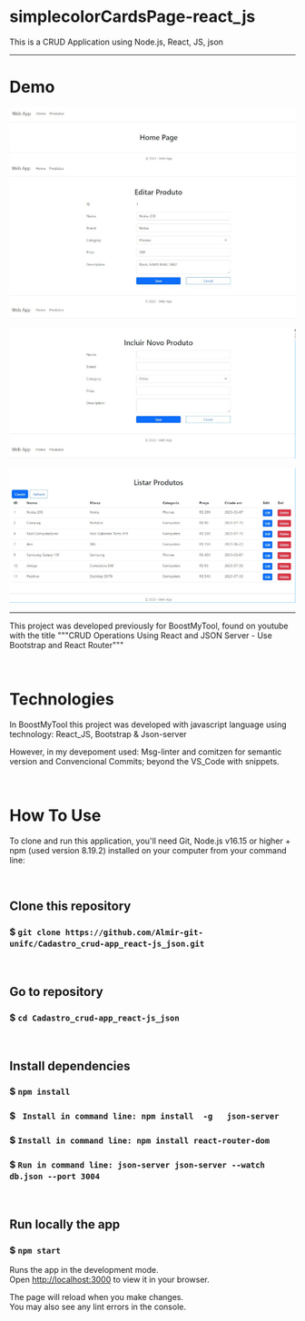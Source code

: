 # simplecolorCardsPage-react_js

This is a CRUD Application using Node.js, React, JS, json

---------------------------------------------------------------------------------------------------------


# Demo
![screen1-home&Edit](https://github.com/Almir-git-unifc/Cadastro_crud-app_react-js_json/blob/master/shot1-home-edit.png)

![screen2-home&Edit](https://github.com/Almir-git-unifc/Cadastro_crud-app_react-js_json/blob/master/shot2-incluir.png)

![screen2-home&Edit](https://github.com/Almir-git-unifc/Cadastro_crud-app_react-js_json/blob/master/shot3-list&del.png)

--------------------------------------------------------------------------------------

This project was developed previously for BoostMyTool, found on youtube with the title """CRUD Operations Using React and JSON Server - Use Bootstrap and React Router"""


&nbsp;
# Technologies
In BoostMyTool this project was developed with javascript language using technology: React_JS, Bootstrap & Json-server

However, in my devepoment used:
Msg-linter and comitzen for semantic version and Convencional Commits;  beyond the VS_Code with snippets.

 
 
&nbsp;
# How To Use

To clone and run this application, you'll need Git, Node.js v16.15 or higher + npm (used version 8.19.2) installed on your computer from your command line:


&nbsp;
## Clone this repository
### $ `git clone https://github.com/Almir-git-unifc/Cadastro_crud-app_react-js_json.git`


&nbsp;
## Go to repository
### $ `cd Cadastro_crud-app_react-js_json`


&nbsp;
## Install dependencies
### $ `npm install`

### $ ` Install in command line: npm install  -g   json-server`

### $ ` Install in command line: npm install react-router-dom `
### $ `Run in command line: json-server json-server --watch db.json --port 3004`

&nbsp;
## Run locally the app
### $ `npm start`
Runs the app in the development mode.\
Open [http://localhost:3000](http://localhost:3000) to view it in your browser.

The page will reload when you make changes.\
You may also see any lint errors in the console.
